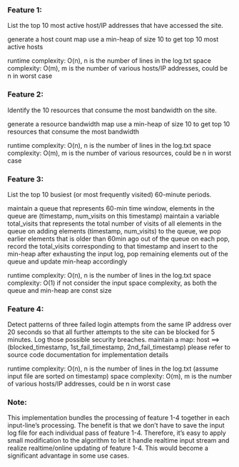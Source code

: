 ### Feature 1: 
List the top 10 most active host/IP addresses that have accessed the site. 

generate a host count map
use a min-heap of size 10 to get top 10 most active hosts

runtime complexity: O(n), n is the number of lines in the log.txt
space complexity: O(m), m is the number of various hosts/IP addresses, could be n in worst case

### Feature 2: 
Identify the 10 resources that consume the most bandwidth on the site.

generate a resource bandwidth map
use a min-heap of size 10 to get top 10 resources that consume the most bandwidth

runtime complexity: O(n), n is the number of lines in the log.txt
space complexity: O(m), m is the number of various resources, could be n in worst case

### Feature 3:
List the top 10 busiest (or most frequently visited) 60-minute periods.

maintain a queue that represents 60-min time window, elements in the queue are (timestamp, num_visits on this timestamp) 
maintain a variable total_visits that represents the total number of visits of all elements in the queue
on adding elements (timestamp, num_visits) to the queue, we pop earlier elements that is older than 60min ago out of the queue
on each pop, record the total_visits corresponding to that timestamp and insert to the min-heap
after exhausting the input log, pop remaining elements out of the queue and update min-heap accordingly

runtime complexity: O(n), n is the number of lines in the log.txt
space complexity: O(1) if not consider the input space complexity, as both the queue and min-heap are const size



### Feature 4: 

Detect patterns of three failed login attempts from the same IP address over 20 seconds so that all further attempts to the site can be blocked for 5 minutes. Log those possible security breaches.
maintain a map: host ==> (blocked_timestamp, 1st_fail_timestamp, 2nd_fail_timestamp)
please refer to source code documentation for implementation details

runtime complexity: O(n), n is the number of lines in the log.txt (assume input file are sorted on timestamp)
space complexity: O(m), m is the number of various hosts/IP addresses, could be n in worst case

### Note:
This implementation bundles the processing of feature 1-4 together in each input-line’s processing. The benefit is that we don’t have to save the input log file for each individual pass of feature 1-4. Therefore, it’s easy to apply small modification to the algorithm to let it handle realtime input stream and realize realtime/online updating of feature 1-4. This would become a significant advantage in some use cases.
